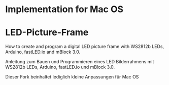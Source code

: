 # Implementation for Mac OS
# LED-Picture-Frame
How to create and program a digital LED picture frame with WS2812b LEDs, Arduino, fastLED.io and mBlock 3.0. 

Anleitung zum Bauen und Programmieren eines LED Bilderrahmens mit WS2812b LEDs, Arduino, fastLED.io und mBlock 3.0.

Dieser Fork beinhaltet lediglich kleine Anpassungen für Mac OS
